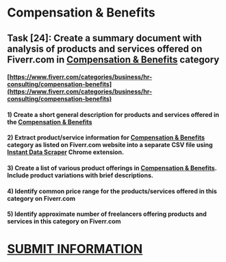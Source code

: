 # Compensation & Benefits
## Task [24]: Create a summary document with analysis of products and services offered on Fiverr.com in [Compensation & Benefits](https://www.fiverr.com/categories/business/hr-consulting/compensation-benefits) category
#### [https://www.fiverr.com/categories/business/hr-consulting/compensation-benefits](https://www.fiverr.com/categories/business/hr-consulting/compensation-benefits)
#### 1) Create a short general description for products and services offered in the [Compensation & Benefits](https://www.fiverr.com/categories/business/hr-consulting/compensation-benefits)
#### 2) Extract product/service information for [Compensation & Benefits](https://www.fiverr.com/categories/business/hr-consulting/compensation-benefits) category as listed on Fiverr.com website into a separate CSV file using [Instant Data Scraper](https://chrome.google.com/webstore/detail/instant-data-scraper/ofaokhiedipichpaobibbnahnkdoiiah) Chrome extension.
#### 3) Create a list of various product offerings in [Compensation & Benefits](https://www.fiverr.com/categories/business/hr-consulting/compensation-benefits). Include product variations with brief descriptions.
#### 4) Identify common price range for the products/services offered in this category on Fiverr.com
#### 5) Identify approximate number of freelancers offering products and services in this category on Fiverr.com

# [SUBMIT INFORMATION](https://forms.office.com/r/8AEKjkLxKG)
